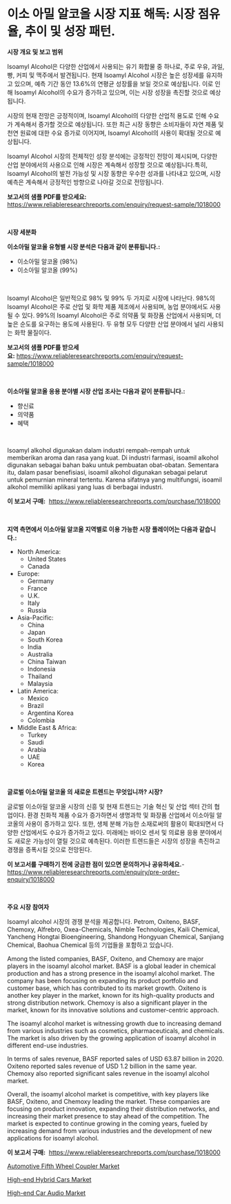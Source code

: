 <p><h1>이소 아밀 알코올 시장 지표 해독: 시장 점유율, 추이 및 성장 패턴.</h1></p><p><strong>시장 개요 및 보고 범위</strong></p>
<p><p>Isoamyl Alcohol은 다양한 산업에서 사용되는 유기 화합물 중 하나로, 주로 우유, 과일, 빵, 커피 및 맥주에서 발견됩니다. 현재 Isoamyl Alcohol 시장은 높은 성장세를 유지하고 있으며, 예측 기간 동안 13.6%의 연평균 성장률을 보일 것으로 예상됩니다. 이로 인해 Isoamyl Alcohol의 수요가 증가하고 있으며, 이는 시장 성장을 촉진할 것으로 예상됩니다.</p><p>시장의 현재 전망은 긍정적이며, Isoamyl Alcohol의 다양한 산업적 용도로 인해 수요가 계속해서 증가할 것으로 예상됩니다. 또한 최근 시장 동향은 소비자들이 자연 제품 및 천연 원료에 대한 수요 증가로 이어지며, Isoamyl Alcohol의 사용이 확대될 것으로 예상됩니다.</p><p>Isoamyl Alcohol 시장의 전체적인 성장 분석에는 긍정적인 전망이 제시되며, 다양한 산업 분야에서의 사용으로 인해 시장은 계속해서 성장할 것으로 예상됩니다.특히, Isoamyl Alcohol의 발전 가능성 및 시장 동향은 우수한 성과를 나타내고 있으며, 시장 예측은 계속해서 긍정적인 방향으로 나아갈 것으로 전망됩니다.</p></p>
<p><strong>보고서의 샘플 PDF를 받으세요:</strong> <a href="https://www.reliableresearchreports.com/enquiry/request-sample/1018000">https://www.reliableresearchreports.com/enquiry/request-sample/1018000</a></p>
<p>&nbsp;</p>
<p><strong>시장 세분화</strong></p>
<p><strong>이소아밀 알코올 유형별 시장 분석은 다음과 같이 분류됩니다.:</strong></p>
<p><ul><li>이소아밀 알코올 (98%)</li><li>이소아밀 알코올 (99%)</li></ul></p>
<p>&nbsp;</p>
<p><p>Isoamyl Alcohol은 일반적으로 98% 및 99% 두 가지로 시장에 나타난다. 98%의 Isoamyl Alcohol은 주로 산업 및 화학 제품 제조에서 사용되며, 농업 분야에서도 사용될 수 있다. 99%의 Isoamyl Alcohol은 주로 의약품 및 화장품 산업에서 사용되며, 더 높은 순도를 요구하는 용도에 사용된다. 두 유형 모두 다양한 산업 분야에서 널리 사용되는 화학 물질이다.</p></p>
<p><strong>보고서의 샘플 PDF를 받으세요:</strong>&nbsp;<a href="https://www.reliableresearchreports.com/enquiry/request-sample/1018000">https://www.reliableresearchreports.com/enquiry/request-sample/1018000</a></p>
<p>&nbsp;</p>
<p><strong> 이소아밀 알코올 응용 분야별 시장 산업 조사는 다음과 같이 분류됩니다.:</strong></p>
<p><ul><li>향신료</li><li>의약품</li><li>혜택</li></ul></p>
<p>&nbsp;</p>
<p><p>Isoamyl alkohol digunakan dalam industri rempah-rempah untuk memberikan aroma dan rasa yang kuat. Di industri farmasi, isoamil alkohol digunakan sebagai bahan baku untuk pembuatan obat-obatan. Sementara itu, dalam pasar benefisiasi, isoamil alkohol digunakan sebagai pelarut untuk pemurnian mineral tertentu. Karena sifatnya yang multifungsi, isoamil alkohol memiliki aplikasi yang luas di berbagai industri.</p></p>
<p><strong>이 보고서 구매:</strong>&nbsp; <a href="https://www.reliableresearchreports.com/purchase/1018000">https://www.reliableresearchreports.com/purchase/1018000</a></p>
<p>&nbsp;</p>
<p><strong>지역 측면에서 이소아밀 알코올 지역별로 이용 가능한 시장 플레이어는 다음과 같습니다.:</strong></p>
<p><ul>
    <li>
        North America:
        <ul>
            <li>United States</li>
            <li>Canada</li>
        </ul>
    </li>
    <li>
        Europe:
        <ul>
            <li>Germany</li>
            <li>France</li>
            <li>U.K.</li>
            <li>Italy</li>
            <li>Russia</li>
        </ul>
    </li>
    <li>
        Asia-Pacific:
        <ul>
            <li>China</li>
            <li>Japan</li>
            <li>South Korea</li>
            <li>India</li>
            <li>Australia</li>
            <li>China Taiwan</li>
            <li>Indonesia</li>
            <li>Thailand</li>
            <li>Malaysia</li>
        </ul>
    </li>
    <li>
        Latin America:
        <ul>
            <li>Mexico</li>
            <li>Brazil</li>
            <li>Argentina Korea</li>
            <li>Colombia</li>
        </ul>
    </li>
    <li>
        Middle East & Africa:
        <ul>
            <li>Turkey</li>
            <li>Saudi</li>
            <li>Arabia</li>
            <li>UAE</li>
            <li>Korea</li>
        </ul>
    </li>
    </ul></p>
<p>&nbsp;</p>
<p><strong>글로벌 이소아밀 알코올 의 새로운 트렌드는 무엇입니까? 시장?</strong></p>
<p><p>글로벌 이소아밀 알코올 시장의 신흥 및 현재 트렌드는 기술 혁신 및 산업 섹터 간의 협업이다. 환경 친화적 제품 수요가 증가하면서 생명과학 및 화장품 산업에서 이소아밀 알코올의 사용이 증가하고 있다. 또한, 생체 분해 가능한 소재로써의 활용이 확대되면서 다양한 산업에서도 수요가 증가하고 있다. 미래에는 바이오 센서 및 의료용 응용 분야에서도 새로운 가능성이 열릴 것으로 예측된다. 이러한 트렌드들은 시장의 성장을 촉진하고 경쟁을 증폭시킬 것으로 전망된다.</p></p>
<p><strong>이 보고서를 구매하기 전에 궁금한 점이 있으면 문의하거나 공유하세요.</strong>- <a href="https://www.reliableresearchreports.com/enquiry/pre-order-enquiry/1018000">https://www.reliableresearchreports.com/enquiry/pre-order-enquiry/1018000</a></p>
<p>&nbsp;</p>
<p><strong>주요 시장 참여자</strong></p>
<p><p>Isoamyl alcohol 시장의 경쟁 분석을 제공합니다. Petrom, Oxiteno, BASF, Chemoxy, Alfrebro, Oxea-Chemicals, Nimble Technologies, Kaili Chemical, Yancheng Hongtai Bioengineering, Shandong Hongyuan Chemical, Sanjiang Chemical, Baohua Chemical 등의 기업들을 포함하고 있습니다. </p><p>Among the listed companies, BASF, Oxiteno, and Chemoxy are major players in the isoamyl alcohol market. BASF is a global leader in chemical production and has a strong presence in the isoamyl alcohol market. The company has been focusing on expanding its product portfolio and customer base, which has contributed to its market growth. Oxiteno is another key player in the market, known for its high-quality products and strong distribution network. Chemoxy is also a significant player in the market, known for its innovative solutions and customer-centric approach.</p><p>The isoamyl alcohol market is witnessing growth due to increasing demand from various industries such as cosmetics, pharmaceuticals, and chemicals. The market is also driven by the growing application of isoamyl alcohol in different end-use industries.</p><p>In terms of sales revenue, BASF reported sales of USD 63.87 billion in 2020. Oxiteno reported sales revenue of USD 1.2 billion in the same year. Chemoxy also reported significant sales revenue in the isoamyl alcohol market.</p><p>Overall, the isoamyl alcohol market is competitive, with key players like BASF, Oxiteno, and Chemoxy leading the market. These companies are focusing on product innovation, expanding their distribution networks, and increasing their market presence to stay ahead of the competition. The market is expected to continue growing in the coming years, fueled by increasing demand from various industries and the development of new applications for isoamyl alcohol.</p></p>
<p><strong>이 보고서 구매:</strong>&nbsp;&nbsp;<a href="https://www.reliableresearchreports.com/purchase/1018000">https://www.reliableresearchreports.com/purchase/1018000</a></p>
<p><p><a href="https://github.com/shotows/Market-Research-Report-List-1/blob/main/automotive-fifth-wheel-coupler-market.md">Automotive Fifth Wheel Coupler Market</a></p><p><a href="https://github.com/angelajermaine/Market-Research-Report-List-2/blob/main/high-end-hybrid-cars-market.md">High-end Hybrid Cars Market</a></p><p><a href="https://github.com/beatblasta/Market-Research-Report-List-2/blob/main/high-end-car-audio-market.md">High-end Car Audio Market</a></p></p>
